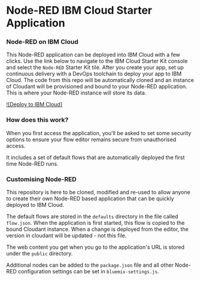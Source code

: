 Node-RED IBM Cloud Starter Application
====================================

### Node-RED on IBM Cloud

This Node-RED application can be deployed into IBM Cloud with a few clicks. Use the link below to navigate to the IBM Cloud Starter Kit console and select the `Node-RED` Starter Kit tile. After you create your app, set up continuous delivery with a DevOps toolchain to deploy your app to IBM Cloud. The code from this repo will be automatically cloned and an instance of Cloudant will be provisioned and bound to your Node-RED application. This is where your Node-RED instance will store its data.

[![Deploy to IBM Cloud]](https://cloud.ibm.com/developer/appservice/starter-kits)


### How does this work?

When you first access the application, you'll be asked to set some security options to ensure your flow editor remains secure from unauthorised access.

It includes a set of default flows that are automatically deployed the first time Node-RED runs.

### Customising Node-RED

This repository is here to be cloned, modified and re-used to allow anyone to create their own Node-RED based application that can be quickly deployed to IBM Cloud.

The default flows are stored in the `defaults` directory in the file called `flow.json`. When the application is first started, this flow is copied to the bound Cloudant instance. When a change is deployed from the editor, the version in cloudant will be updated - not this file.

The web content you get when you go to the application's URL is stored under the `public` directory.

Additional nodes can be added to the `package.json` file and all other Node-RED configuration settings can be set in `bluemix-settings.js`.

